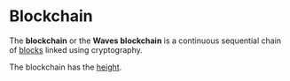 # Blockchain

The **blockchain** or the **Waves blockchain** is a continuous sequential chain of [blocks](/en/blockchain/block/) linked using cryptography.

The blockchain has the [height](/en/blockchain/blockchain/blockchain-height).
